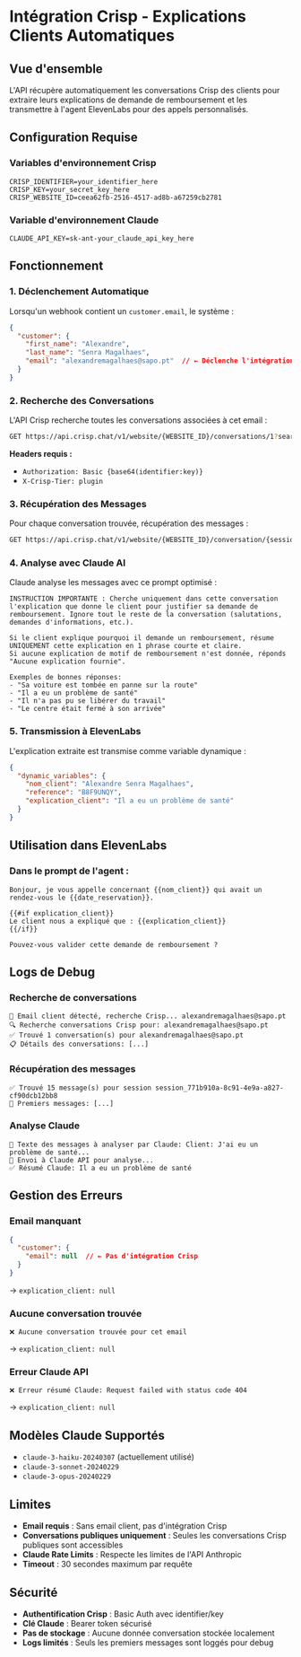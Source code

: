 # Intégration Crisp - Explications Clients Automatiques

## Vue d'ensemble

L'API récupère automatiquement les conversations Crisp des clients pour extraire leurs explications de demande de remboursement et les transmettre à l'agent ElevenLabs pour des appels personnalisés.

## Configuration Requise

### Variables d'environnement Crisp

```env
CRISP_IDENTIFIER=your_identifier_here
CRISP_KEY=your_secret_key_here  
CRISP_WEBSITE_ID=ceea62fb-2516-4517-ad8b-a67259cb2781
```

### Variable d'environnement Claude

```env
CLAUDE_API_KEY=sk-ant-your_claude_api_key_here
```

## Fonctionnement

### 1. Déclenchement Automatique

Lorsqu'un webhook contient un `customer.email`, le système :

```json
{
  "customer": {
    "first_name": "Alexandre",
    "last_name": "Senra Magalhaes", 
    "email": "alexandremagalhaes@sapo.pt"  // ← Déclenche l'intégration Crisp
  }
}
```

### 2. Recherche des Conversations

L'API Crisp recherche toutes les conversations associées à cet email :

```bash
GET https://api.crisp.chat/v1/website/{WEBSITE_ID}/conversations/1?search_query={email}&search_type=text
```

**Headers requis :**
- `Authorization: Basic {base64(identifier:key)}`
- `X-Crisp-Tier: plugin`

### 3. Récupération des Messages

Pour chaque conversation trouvée, récupération des messages :

```bash
GET https://api.crisp.chat/v1/website/{WEBSITE_ID}/conversation/{session_id}/messages
```

### 4. Analyse avec Claude AI

Claude analyse les messages avec ce prompt optimisé :

```
INSTRUCTION IMPORTANTE : Cherche uniquement dans cette conversation l'explication que donne le client pour justifier sa demande de remboursement. Ignore tout le reste de la conversation (salutations, demandes d'informations, etc.).

Si le client explique pourquoi il demande un remboursement, résume UNIQUEMENT cette explication en 1 phrase courte et claire.
Si aucune explication de motif de remboursement n'est donnée, réponds "Aucune explication fournie".

Exemples de bonnes réponses:
- "Sa voiture est tombée en panne sur la route"
- "Il a eu un problème de santé" 
- "Il n'a pas pu se libérer du travail"
- "Le centre était fermé à son arrivée"
```

### 5. Transmission à ElevenLabs

L'explication extraite est transmise comme variable dynamique :

```json
{
  "dynamic_variables": {
    "nom_client": "Alexandre Senra Magalhaes",
    "reference": "B8F9UNQY",
    "explication_client": "Il a eu un problème de santé"
  }
}
```

## Utilisation dans ElevenLabs

### Dans le prompt de l'agent :

```
Bonjour, je vous appelle concernant {{nom_client}} qui avait un rendez-vous le {{date_reservation}}.

{{#if explication_client}}
Le client nous a expliqué que : {{explication_client}}
{{/if}}

Pouvez-vous valider cette demande de remboursement ?
```

## Logs de Debug

### Recherche de conversations
```
📧 Email client détecté, recherche Crisp... alexandremagalhaes@sapo.pt
🔍 Recherche conversations Crisp pour: alexandremagalhaes@sapo.pt
✅ Trouvé 1 conversation(s) pour alexandremagalhaes@sapo.pt
📋 Détails des conversations: [...]
```

### Récupération des messages
```
✅ Trouvé 15 message(s) pour session session_771b910a-8c91-4e9a-a827-cf90dcb12bb8
💬 Premiers messages: [...]
```

### Analyse Claude
```
📝 Texte des messages à analyser par Claude: Client: J'ai eu un problème de santé...
🤖 Envoi à Claude API pour analyse...
✅ Résumé Claude: Il a eu un problème de santé
```

## Gestion des Erreurs

### Email manquant
```json
{
  "customer": {
    "email": null  // ← Pas d'intégration Crisp
  }
}
```
→ `explication_client: null`

### Aucune conversation trouvée
```
❌ Aucune conversation trouvée pour cet email
```
→ `explication_client: null`

### Erreur Claude API
```
❌ Erreur résumé Claude: Request failed with status code 404
```
→ `explication_client: null`

## Modèles Claude Supportés

- `claude-3-haiku-20240307` (actuellement utilisé)
- `claude-3-sonnet-20240229` 
- `claude-3-opus-20240229`

## Limites

- **Email requis** : Sans email client, pas d'intégration Crisp
- **Conversations publiques uniquement** : Seules les conversations Crisp publiques sont accessibles
- **Claude Rate Limits** : Respecte les limites de l'API Anthropic
- **Timeout** : 30 secondes maximum par requête

## Sécurité

- **Authentification Crisp** : Basic Auth avec identifier/key
- **Clé Claude** : Bearer token sécurisé
- **Pas de stockage** : Aucune donnée conversation stockée localement
- **Logs limités** : Seuls les premiers messages sont loggés pour debug